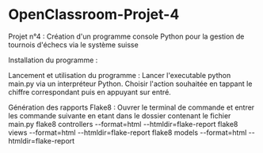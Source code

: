 # OpenClassroom-Projet-4
Projet n°4 : Création d'un programme console Python pour la gestion de tournois d'échecs via le système suisse

Installation du programme :


Lancement et utilisation du programme :
Lancer l'executable python main.py via un interpréteur Python.
Choisir l'action souhaitée en tappant le chiffre correspondant puis en appuyant sur entré.

Génération des rapports Flake8 :
Ouvrer le terminal de commande et entrer les commande suivante en etant dans le dossier contenant le fichier main.py
flake8 controllers --format=html --htmldir=flake-report
flake8 views --format=html --htmldir=flake-report
flake8 models --format=html --htmldir=flake-report
